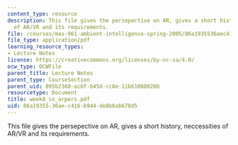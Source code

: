 ```yaml
---
content_type: resource
description: This file gives the persepective on AR, gives a short history, neccessities
  of AR/VR and its requirements.
file: /courses/mas-961-ambient-intelligence-spring-2005/86a1935536aec416b944de0b6ab678d5_week8_ss_arpers.pdf
file_type: application/pdf
learning_resource_types:
- Lecture Notes
license: https://creativecommons.org/licenses/by-nc-sa/4.0/
ocw_type: OCWFile
parent_title: Lecture Notes
parent_type: CourseSection
parent_uid: 895b2368-ac6f-b45d-cc8e-11b61088020b
resourcetype: Document
title: week8_ss_arpers.pdf
uid: 86a19355-36ae-c416-b944-de0b6ab678d5
---
```

This file gives the persepective on AR, gives a short history, neccessities of AR/VR and its requirements.